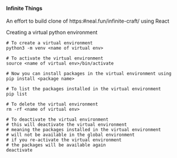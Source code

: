 #### Infinite Things

An effort to build clone of https:#neal.fun/infinite-craft/ using React


Creating a virtual python environment
```
# To create a virtual environment
python3 -m venv <name of virtual env>

# To activate the virtual environment
source <name of virtual env>/bin/activate

# Now you can install packages in the virtual environment using
pip install <package name>

# To list the packages installed in the virtual environment
pip list

# To delete the virtual environment
rm -rf <name of virtual env>

# To deactivate the virtual environment
# this will deactivate the virtual environment
# meaning the packages installed in the virtual environment
# will not be available in the global environment
# if you re-activate the virtual environment
# the packages will be available again
deactivate

```
